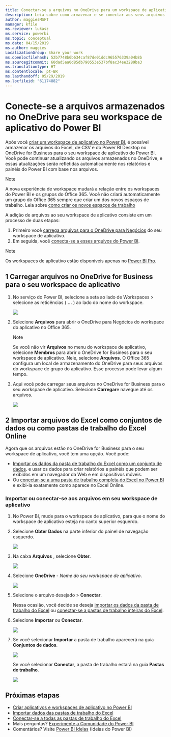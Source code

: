 ```yaml
---
title: Conectar-se a arquivos no OneDrive para um workspace de aplicativo do Power BI
description: Leia sobre como armazenar e se conectar aos seus arquivos de Excel, CSV e do Power BI Desktop no OneDrive para o seu workspace de aplicativo do Power BI.
author: maggiesMSFT
manager: kfile
ms.reviewer: lukasz
ms.service: powerbi
ms.topic: conceptual
ms.date: 04/15/2019
ms.author: maggies
LocalizationGroup: Share your work
ms.openlocfilehash: 52b7748b6b634caf87de01ddc965576339a04b8b
ms.sourcegitcommit: 60dad5aa0d85db790553e537bf8ac34ee3289ba3
ms.translationtype: HT
ms.contentlocale: pt-BR
ms.lasthandoff: 05/29/2019
ms.locfileid: "61174882"
---
```

# <a name="connect-to-files-stored-in-onedrive-for-your-power-bi-app-workspace"></a>Conecte-se a arquivos armazenados no OneDrive para seu workspace de aplicativo do Power BI
Após você [criar um workspace de aplicativo no Power BI](service-create-distribute-apps.md), é possível armazenar os arquivos do Excel, de CSV e do Power BI Desktop no OneDrive for Business para o seu workspace de aplicativo do Power BI. Você pode continuar atualizando os arquivos armazenados no OneDrive, e essas atualizações serão refletidas automaticamente nos relatórios e painéis do Power BI com base nos arquivos. 

> [!NOTE]
> A nova experiência de workspace mudará a relação entre os workspaces do Power BI e os grupos do Office 365. Você não criará automaticamente um grupo do Office 365 sempre que criar um dos novos espaços de trabalho. Leia sobre [como criar os novos espaços de trabalho](service-create-the-new-workspaces.md)

A adição de arquivos ao seu workspace de aplicativo consiste em um processo de duas etapas: 

1. Primeiro você [carrega arquivos para o OneDrive para Negócios](service-connect-to-files-in-app-workspace-onedrive-for-business.md#1-upload-files-to-the-onedrive-for-business-for-your-app-workspace) do seu workspace de aplicativo.
2. Em seguida, você [conecta-se a esses arquivos do Power BI](service-connect-to-files-in-app-workspace-onedrive-for-business.md#2-import-excel-files-as-datasets-or-as-excel-online-workbooks).

> [!NOTE]
> Os workspaces de aplicativo estão disponíveis apenas no [Power BI Pro](service-features-license-type.md).
> 

## <a name="1-upload-files-to-the-onedrive-for-business-for-your-app-workspace"></a>1 Carregar arquivos no OneDrive for Business para o seu workspace de aplicativo
1. No serviço do Power BI, selecione a seta ao lado de Workspaces &gt; selecione as reticências ( **...** ) ao lado do nome do workspace. 
   
   ![](media/service-connect-to-files-in-app-workspace-onedrive-for-business/power-bi-app-ellipsis.png)
2. Selecione **Arquivos** para abrir o OneDrive para Negócios do workspace do aplicativo no Office 365.
   
   > [!NOTE]
   > Se você não vir **Arquivos** no menu do workspace de aplicativo, selecione **Membros** para abrir o OneDrive for Business para o seu workspace de aplicativo. Nele, selecione **Arquivos**. O Office 365 configura um local de armazenamento do OneDrive para seus arquivos do workspace de grupo do aplicativo. Esse processo pode levar algum tempo. 
   > 
   > 
3. Aqui você pode carregar seus arquivos no OneDrive for Business para o seu workspace de aplicativo. Selecione **Carregar**e navegue até os arquivos.
   
   ![](media/service-connect-to-files-in-app-workspace-onedrive-for-business/pbi_grpfilesonedrive.png)

## <a name="2-import-excel-files-as-datasets-or-as-excel-online-workbooks"></a>2 Importar arquivos do Excel como conjuntos de dados ou como pastas de trabalho do Excel Online
Agora que os arquivos estão no OneDrive for Business para o seu workspace de aplicativo, você tem uma opção. Você pode: 

* [Importar os dados da pasta de trabalho do Excel como um conjunto de dados](service-get-data-from-files.md). e usar os dados para criar relatórios e painéis que podem ser exibidos em um navegador da Web e em dispositivos móveis.
* Ou [conectar-se a uma pasta de trabalho completa do Excel no Power BI](service-excel-workbook-files.md) e exibi-la exatamente como aparece no Excel Online.

### <a name="import-or-connect-to-the-files-in-your-app-workspace"></a>Importar ou conectar-se aos arquivos em seu workspace de aplicativo
1. No Power BI, mude para o workspace de aplicativo, para que o nome do workspace de aplicativo esteja no canto superior esquerdo. 
2. Selecione **Obter Dados** na parte inferior do painel de navegação esquerdo. 
   
   ![](media/service-connect-to-files-in-app-workspace-onedrive-for-business/power-bi-app-get-data-button.png)
3. Na caixa **Arquivos** , selecione **Obter**.
   
   ![](media/service-connect-to-files-in-app-workspace-onedrive-for-business/pbi_getfiles.png)
4. Selecione **OneDrive** - *Nome do seu workspace de aplicativo*.
   
    ![](media/service-connect-to-files-in-app-workspace-onedrive-for-business/pbi_grp_one_drive_shrpt.png)
5. Selecione o arquivo desejado > **Conectar**.
   
    Nessa ocasião, você decide se deseja [importar os dados da pasta de trabalho do Excel](service-get-data-from-files.md) ou [conectar-se a pastas de trabalho inteiras do Excel](service-excel-workbook-files.md).
6. Selecione **Importar** ou **Conectar**.
   
    ![](media/service-connect-to-files-in-app-workspace-onedrive-for-business/pbi_importexceldataorwholecrop.png)
7. Se você selecionar **Importar** a pasta de trabalho aparecerá na guia **Conjuntos de dados**. 
   
    ![](media/service-connect-to-files-in-app-workspace-onedrive-for-business/power-bi-app-excel-file-import.png)
   
    Se você selecionar **Conectar**, a pasta de trabalho estará na guia **Pastas de trabalho**.
   
    ![](media/service-connect-to-files-in-app-workspace-onedrive-for-business/power-bi-app-excel-file-connect.png)

## <a name="next-steps"></a>Próximas etapas
* [Criar aplicativos e workspaces de aplicativo no Power BI](service-create-distribute-apps.md)
* [Importar dados das pastas de trabalho do Excel](service-get-data-from-files.md)
* [Conectar-se a todas as pastas de trabalho do Excel](service-excel-workbook-files.md)
* Mais perguntas? [Experimente a Comunidade do Power BI](http://community.powerbi.com/)
* Comentários? Visite [Power BI Ideias](https://ideas.powerbi.com/forums/265200-power-bi) (Ideias do Power BI)

